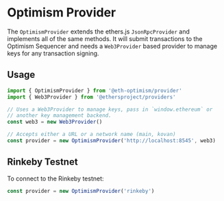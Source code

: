 # Optimism Provider

The `OptimismProvider` extends the ethers.js `JsonRpcProvider` and
implements all of the same methods. It will submit transactions
to the Optimism Sequencer and needs a `Web3Provider` based provider
to manage keys for any transaction signing.

## Usage

```js
import { OptimismProvider } from '@eth-optimism/provider'
import { Web3Provider } from '@ethersproject/providers'

// Uses a Web3Provider to manage keys, pass in `window.ethereum` or
// another key management backend.
const web3 = new Web3Provider()

// Accepts either a URL or a network name (main, kovan)
const provider = new OptimismProvider('http://localhost:8545', web3)
```

## Rinkeby Testnet

To connect to the Rinkeby testnet:

```js
const provider = new OptimismProvider('rinkeby')
```
